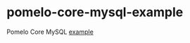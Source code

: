 # pomelo-core-mysql-example

Pomelo Core MySQL [example](https://www.junian.net/aspnet-core-mysql-ubuntu-16-04/s)
